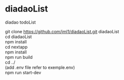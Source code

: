 # diadaoList
diadao todoList 

git clone https://github.com/jml1/diadaoList.git diadaoList </br>
cd diadaoList </br>
npm install </br>
cd nextapp </br>
npm install </br>
npm run build </br>
cd ../ </br>
(add .env file refer to exemple.env) </br>
npm run start-dev 
